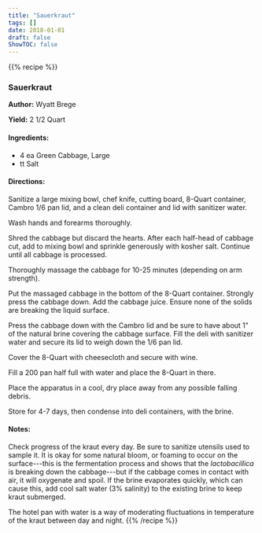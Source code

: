 ```yaml
---
title: "Sauerkraut"
tags: []
date: 2018-01-01
draft: false
ShowTOC: false
---
```


{{% recipe %}}

### Sauerkraut

**Author:** Wyatt Brege

**Yield:** 2 1/2 Quart


#### Ingredients:

-   4 ea Green Cabbage, Large
-   tt Salt

#### Directions: 

Sanitize a large mixing bowl, chef knife, cutting board, 8-Quart
container, Cambro 1/6 pan lid, and a clean deli container and lid with
sanitizer water.

Wash hands and forearms thoroughly.

Shred the cabbage but discard the hearts. After each half-head of
cabbage cut, add to mixing bowl and sprinkle generously with kosher
salt. Continue until all cabbage is processed.

Thoroughly massage the cabbage for 10-25 minutes (depending on arm
strength).

Put the massaged cabbage in the bottom of the 8-Quart container.
Strongly press the cabbage down. Add the cabbage juice. Ensure none of
the solids are breaking the liquid surface.

Press the cabbage down with the Cambro lid and be sure to have about 1\"
of the natural brine covering the cabbage surface. Fill the deli with
sanitizer water and secure its lid to weigh down the 1/6 pan lid.

Cover the 8-Quart with cheesecloth and secure with wine.

Fill a 200 pan half full with water and place the 8-Quart in there.

Place the apparatus in a cool, dry place away from any possible falling
debris.

Store for 4-7 days, then condense into deli containers, with the brine.

#### Notes: 

Check progress of the kraut every day. Be sure to sanitize utensils used
to sample it. It is okay for some natural bloom, or foaming to occur on
the surface\-\--this is the fermentation process and shows that the
*lactobacillica* is breaking down the cabbage\-\--but if the cabbage
comes in contact with air, it will oxygenate and spoil. If the brine
evaporates quickly, which can cause this, add cool salt water (3%
salinity) to the existing brine to keep kraut submerged.

The hotel pan with water is a way of moderating fluctuations in
temperature of the kraut between day and night.
{{% /recipe %}}
